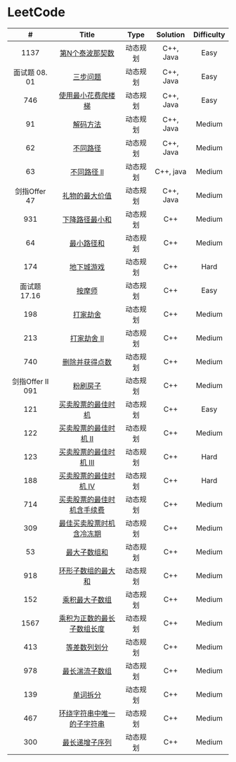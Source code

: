 # LeetCode

|        #         |                            Title                             |   Type   | Solution  | Difficulty |
| :--------------: | :----------------------------------------------------------: | :------: | :-------: | :--------: |
|       1137       | [第N个泰波那契数](https://leetcode.cn/problems/n-th-tribonacci-number/) | 动态规划 | C++, Java |    Easy    |
|  面试题 08. 01   | [三步问题](https://leetcode.cn/problems/three-steps-problem-lcci/) | 动态规划 | C++, Java |    Easy    |
|       746        | [使用最小花费爬楼梯](https://leetcode.cn/problems/min-cost-climbing-stairs/) | 动态规划 | C++, Java |    Easy    |
|        91        |    [解码方法](https://leetcode.cn/problems/decode-ways/)     | 动态规划 | C++, Java |   Medium   |
|        62        |    [不同路径](https://leetcode.cn/problems/unique-paths/)    | 动态规划 | C++, Java |   Medium   |
|        63        | [不同路径 ll](https://leetcode.cn/problems/unique-paths-ii/) | 动态规划 | C++, java |   Medium   |
|   剑指Offer 47   | [礼物的最大价值](https://leetcode.cn/problems/li-wu-de-zui-da-jie-zhi-lcof/) | 动态规划 | C++, Java |   Medium   |
|       931        |                      [下降路径最小和]()                      | 动态规划 |    C++    |   Medium   |
|        64        | [最小路径和](https://leetcode.cn/problems/minimum-path-sum/) | 动态规划 |    C++    |   Medium   |
|       174        |   [地下城游戏](https://leetcode.cn/problems/dungeon-game/)   | 动态规划 |    C++    |    Hard    |
|   面试题 17.16   |  [按摩师](https://leetcode.cn/problems/the-masseuse-lcci/)   | 动态规划 |    C++    |    Easy    |
|       198        |    [打家劫舍](https://leetcode.cn/problems/house-robber/)    | 动态规划 |    C++    |   Medium   |
|       213        | [打家劫舍 II](https://leetcode.cn/problems/house-robber-ii/) | 动态规划 |    C++    |   Medium   |
|       740        | [删除并获得点数](https://leetcode.cn/problems/delete-and-earn/) | 动态规划 |    C++    |   Medium   |
| 剑指Offer II 091 |       [粉刷房子](https://leetcode.cn/problems/JEj789/)       | 动态规划 |    C++    |   Medium   |
|       121        | [买卖股票的最佳时机](https://leetcode.cn/problems/best-time-to-buy-and-sell-stock/) | 动态规划 |    C++    |    Easy    |
|       122        | [买卖股票的最佳时机 II](https://leetcode.cn/problems/best-time-to-buy-and-sell-stock-ii/) | 动态规划 |    C++    |   Medium   |
|       123        | [买卖股票的最佳时机 III](https://leetcode.cn/problems/best-time-to-buy-and-sell-stock-iii/) | 动态规划 |    C++    |    Hard    |
|       188        | [买卖股票的最佳时机 IV](https://leetcode.cn/problems/best-time-to-buy-and-sell-stock-iv/) | 动态规划 |    C++    |    Hard    |
|       714        | [买卖股票的最佳时机含手续费](https://leetcode.cn/problems/best-time-to-buy-and-sell-stock-with-transaction-fee/) | 动态规划 |    C++    |   Medium   |
|       309        | [最佳买卖股票时机含冷冻期](https://leetcode.cn/problems/best-time-to-buy-and-sell-stock-with-cooldown/) | 动态规划 |    C++    |   Medium   |
|        53        | [最大子数组和](https://leetcode.cn/problems/maximum-subarray/) | 动态规划 |    C++    |   Medium   |
|       918        | [环形子数组的最大和](https://leetcode.cn/problems/maximum-sum-circular-subarray/) | 动态规划 |    C++    |   Medium   |
|       152        | [乘积最大子数组](https://leetcode.cn/problems/maximum-product-subarray/) | 动态规划 |    C++    |   Medium   |
|       1567       | [乘积为正数的最长子数组长度](https://leetcode.cn/problems/maximum-length-of-subarray-with-positive-product/) | 动态规划 |    C++    |   Medium   |
|       413        | [等差数列划分](https://leetcode.cn/problems/arithmetic-slices/) | 动态规划 |    C++    |   Medium   |
|       978        | [最长湍流子数组](https://leetcode.cn/problems/longest-turbulent-subarray/) | 动态规划 |    C++    |   Medium   |
|       139        |     [单词拆分](https://leetcode.cn/problems/word-break/)     | 动态规划 |    C++    |   Medium   |
|       467        | [环绕字符串中唯一的子字符串](https://leetcode.cn/problems/unique-substrings-in-wraparound-string/) | 动态规划 |    C++    |   Medium   |
|       300        | [最长递增子序列](https://leetcode.cn/problems/longest-increasing-subsequence/) | 动态规划 |    C++    |   Medium   |

